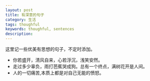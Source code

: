 ```yaml
---
layout: post
title: 有深意的句子
category: 生活
tags: thoughful
keywords: thoughful, sentences
description:
---
```

这里记一些优美有思想的句子，不定时添加。  

* 你若盛开，清风自来，心若浮沉，浅笑安然。  
* 走过多少辜负，雨打芭蕉哭成狗。总有一个终点，满树花开是人间。  
* 人的一切痛苦,本质上都是对自己无能的愤怒。